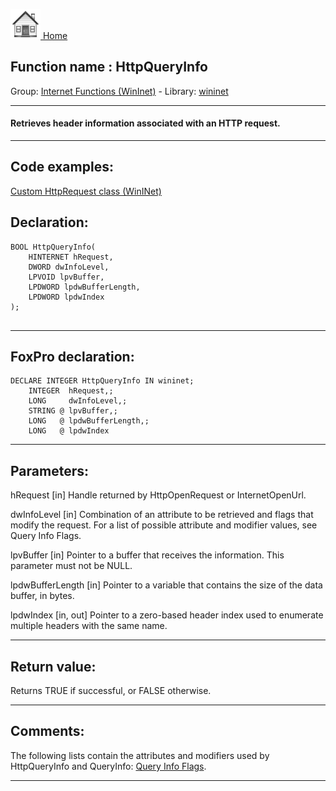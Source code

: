 [<img src="../../images/home.png"> Home ](https://github.com/VFPX/Win32API)  

## Function name : HttpQueryInfo
Group: [Internet Functions (WinInet)](../../functions_group.md#Internet_Functions_(WinInet))  -  Library: [wininet](../../Libraries.md#wininet)  
***  


#### Retrieves header information associated with an HTTP request.
***  


## Code examples:
[Custom HttpRequest class (WinINet)](../../samples/sample_185.md)  

## Declaration:
```foxpro  
BOOL HttpQueryInfo(
	HINTERNET hRequest,
	DWORD dwInfoLevel,
	LPVOID lpvBuffer,
	LPDWORD lpdwBufferLength,
	LPDWORD lpdwIndex
);
  
```  
***  


## FoxPro declaration:
```foxpro  
DECLARE INTEGER HttpQueryInfo IN wininet;
	INTEGER  hRequest,;
	LONG     dwInfoLevel,;
	STRING @ lpvBuffer,;
	LONG   @ lpdwBufferLength,;
	LONG   @ lpdwIndex  
```  
***  


## Parameters:
hRequest 
[in] Handle returned by HttpOpenRequest or InternetOpenUrl. 

dwInfoLevel 
[in] Combination of an attribute to be retrieved and flags that modify the request. For a list of possible attribute and modifier values, see Query Info Flags. 

lpvBuffer 
[in] Pointer to a buffer that receives the information. This parameter must not be NULL. 

lpdwBufferLength 
[in] Pointer to a variable that contains the size of the data buffer, in bytes. 

lpdwIndex 
[in, out] Pointer to a zero-based header index used to enumerate multiple headers with the same name.  
***  


## Return value:
Returns TRUE if successful, or FALSE otherwise.  
***  

## Comments:
The following lists contain the attributes and modifiers used by HttpQueryInfo and QueryInfo: [Query Info Flags](https://msdn.microsoft.com/en-us/library/windows/desktop/aa385351(v=vs.85).aspx).  
  
***  

